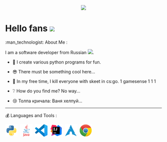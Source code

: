 <div id="header" align="center">
  <img src="https://i.imgur.com/jXI5yue.png" width="250"/>
</div>
<h1>
  Hello fans
  <img src="https://media.giphy.com/media/hvRJCLFzcasrR4ia7z/giphy.gif" width="30px"/>
</h1>
:man_technologist: About Me :

I am a software developer from Russian <img src="https://i.imgur.com/heVGDBx.jpeg" width="15">.

- :snake: I create various python programs for fun.

- :sunglasses: There must be something cool here...

- :gun: In my free time, I kill everyone with skeet in cs:go. 1 gamesense 1 1 1

- :grey_question: How do you find me? No way...

- :cry: Толпа кричала: Ваня хелпуй...

---

:moneybag: Languages and Tools :
<div>
  <img src="https://raw.githubusercontent.com/devicons/devicon/ca28c779441053191ff11710fe24a9e6c23690d6/icons/python/python-original.svg" title="Python" alt="Python" width="40" height="40"/>&nbsp;
  <img src="https://raw.githubusercontent.com/devicons/devicon/ca28c779441053191ff11710fe24a9e6c23690d6/icons/java/java-original-wordmark.svg" title="Java" alt="JavaS" width="40" height="40"/>&nbsp;
  <img src="https://raw.githubusercontent.com/devicons/devicon/ca28c779441053191ff11710fe24a9e6c23690d6/icons/vscode/vscode-original.svg" title="VSCode" alt="VSCode" width="40" height="40"/>&nbsp;
  <img src="https://raw.githubusercontent.com/devicons/devicon/ca28c779441053191ff11710fe24a9e6c23690d6/icons/intellij/intellij-original.svg" title="Intellij" alt="Intellij" width="40" height="40"/>&nbsp;
  <img src="https://raw.githubusercontent.com/devicons/devicon/ca28c779441053191ff11710fe24a9e6c23690d6/icons/archlinux/archlinux-original.svg" title="Arch" alt="Arch" width="40" height="40"/>&nbsp;
  <img src="https://raw.githubusercontent.com/devicons/devicon/ca28c779441053191ff11710fe24a9e6c23690d6/icons/chrome/chrome-original.svg" title="Chrome" alt="Chrome" width="40" height="40"/>&nbsp;
</div>
